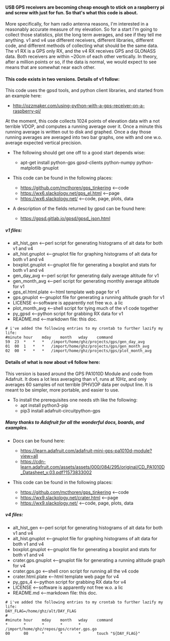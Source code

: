 #### USB GPS receivers are becoming cheap enough to stick on a raspberry pi and screw with just for fun. So that's what this code is about.

More specifically, for ham radio antenna reasons, I'm interested in a reasonably accurate measure of my elevation. So for a start I'm going to collect those statistics, plot the long term averages, and see if they tell me anything. v1 and v4 use different receivers, different libraries, different code, and different methods of collecting what should be the same data. The v1 RX is a GPS only RX, and the v4 RX receives GPS and GLONASS data. Both receivers are within ~20cm of each other vertically. In theory, after a million points or so, if the data is normal, we would expect to see means that are somewhat near each other.

#### This code exists in two versions. Details of v1 follow:
This code uses the gpsd tools, and python client libraries, and started from an example here:
* http://ozzmaker.com/using-python-with-a-gps-receiver-on-a-raspberry-pi/

At the moment, this code collects 1024 points of elevation data with a not terrible VDOP, and computes a running average over it. Once a minute this running average is written out to disk and graphed. Once a day those running averages are averaged into two bar graphs, one with and one w.o. average expected vertical precision.

* The following should get one off to a good start depends wise:
  * apt-get install python-gps gpsd-clients python-numpy python-matplotlib gnuplot

* This code can be found in the following places:
  * https://github.com/mcthoren/gps_tinkering	<--code
  * https://wx6.slackology.net/gps_el.html	<--page
  * https://wx6.slackology.net/			<--code, page, plots, data

* A description of the fields returned by gpsd can be found here:
  * https://gpsd.gitlab.io/gpsd/gpsd_json.html

##### v1 files:
* alt_hist_gen		<--perl script for generating histograms of alt data for both v1 and v4
* alt_hist.gnuplot	<--gnuplot file for graphing histograms of alt data for both v1 and v4
* boxplot.gnuplot	<--gnuplot file for generating a boxplot and stats for both v1 and v4
* gen_day_avg		<--perl script for generating daily average altitude for v1
* gen_month_avg		<--perl script for generating monthly average altitude for v1
* gps_el.html.plate	<--html template web page for v1
* gps.gnuplot		<--gnuplot file for generating a running altitude graph for v1
* LICENSE		<--software is apparently not free w.o. a lic
* plot_month_avg	<--shell script for tying much of the v1 code together
* py_gpsd		<--python script for grabbing RX data for v1
* README.md		<--markdown file: this doc.

```shell
# i've added the following entries to my crontab to further lazify my life:
#minute	hour	mday	month	wday	command
59	23	*	*	*	/import/home/ghz/projects/gps/gen_day_avg
01	00	1	*	*	/import/home/ghz/projects/gps/gen_month_avg
02	00	*	*	*	/import/home/ghz/projects/gps/plot_month_avg
```

#### Details of what is now about v4 follow here:

This version is based around the GPS PA1010D Module and code from Adafruit. It does a lot less averaging than v1, runs at 10Hz, and only averages 60 samples of not terrible [PHV]OP data per output line. It is meant to be simpler, more portable, and easier to use.

* To install the prerequisites one needs sth like the following:
  * apt install python3-pip
  * pip3 install adafruit-circuitpython-gps

##### Many thanks to Adafruit for all the wonderful docs, boards, and examples.
* Docs can be found here:
  * https://learn.adafruit.com/adafruit-mini-gps-pa1010d-module?view=all
  * https://cdn-learn.adafruit.com/assets/assets/000/084/295/original/CD_PA1010D_Datasheet_v.03.pdf?1573833002

* This code can be found in the following places:
  * https://github.com/mcthoren/gps_tinkering	<--code
  * https://wx9.slackology.net/crater.html	<--page
  * https://wx9.slackology.net/			<--code, page, plots, data

##### v4 files:
* alt_hist_gen		<--perl script for generating histograms of alt data for both v1 and v4
* alt_hist.gnuplot	<--gnuplot file for graphing histograms of alt data for both v1 and v4
* boxplot.gnuplot	<--gnuplot file for generating a boxplot and stats for both v1 and v4
* crater.gps.gnuplot	<--gnuplot file for generating a running altitude graph for v4
* crater.gps.go		<--shell cron script for running all the v4 code
* crater.html.plate	<--html template web page for v4
* py_gps_4		<--python script for grabbing RX data for v4
* LICENSE		<--software is apparently not free w.o. a lic
* README.md		<--markdown file: this doc.

```shell
# i've added the following entries to my crontab to further lazify my life:
DAY_FLAG=/home/ghz/alt/DAY_FLAG
#
#minute hour    mday    month   wday    command
*       *       *       *       *       /import/home/ghz/repos/gps/crater.gps.go
00      00      *       *       *       touch "${DAY_FLAG}"
```
